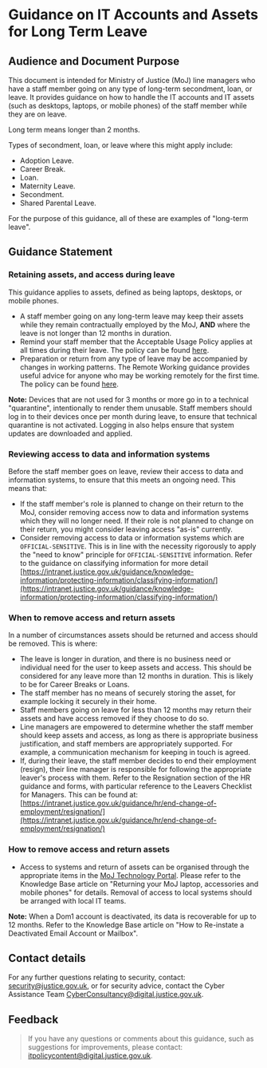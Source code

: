 # Guidance on IT Accounts and Assets for Long Term Leave

## Audience and Document Purpose

This document is intended for Ministry of Justice \(MoJ\) line managers who have a staff member going on any type of long-term secondment, loan, or leave. It provides guidance on how to handle the IT accounts and IT assets \(such as desktops, laptops, or mobile phones\) of the staff member while they are on leave.

Long term means longer than 2 months.

Types of secondment, loan, or leave where this might apply include:

-   Adoption Leave.
-   Career Break.
-   Loan.
-   Maternity Leave.
-   Secondment.
-   Shared Parental Leave.

For the purpose of this guidance, all of these are examples of "long-term leave".

## Guidance Statement

### Retaining assets, and access during leave

This guidance applies to assets, defined as being laptops, desktops, or mobile phones.

-   A staff member going on any long-term leave may keep their assets while they remain contractually employed by the MoJ, **AND** where the leave is not longer than 12 months in duration.
-   Remind your staff member that the Acceptable Usage Policy applies at all times during their leave. The policy can be found [here](acceptable-use.md).
-   Preparation or return from any type of leave may be accompanied by changes in working patterns. The Remote Working guidance provides useful advice for anyone who may be working remotely for the first time. The policy can be found [here](remote-working.md).

**Note:** Devices that are not used for 3 months or more go in to a technical "quarantine", intentionally to render them unusable. Staff members should log in to their devices once per month during leave, to ensure that technical quarantine is not activated. Logging in also helps ensure that system updates are downloaded and applied.

### Reviewing access to data and information systems

Before the staff member goes on leave, review their access to data and information systems, to ensure that this meets an ongoing need. This means that:

-   If the staff member's role is planned to change on their return to the MoJ, consider removing access now to data and information systems which they will no longer need. If their role is not planned to change on their return, you might consider leaving access "as-is" currently.
-   Consider removing access to data or information systems which are `OFFICIAL-SENSITIVE`. This is in line with the necessity rigorously to apply the "need to know" principle for `OFFICIAL-SENSITIVE` information. Refer to the guidance on classifying information for more detail [https://intranet.justice.gov.uk/guidance/knowledge-information/protecting-information/classifying-information/](https://intranet.justice.gov.uk/guidance/knowledge-information/protecting-information/classifying-information/)

### When to remove access and return assets

In a number of circumstances assets should be returned and access should be removed. This is where:

-   The leave is longer in duration, and there is no business need or individual need for the user to keep assets and access. This should be considered for any leave more than 12 months in duration. This is likely to be for Career Breaks or Loans.
-   The staff member has no means of securely storing the asset, for example locking it securely in their home.
-   Staff members going on leave for less than 12 months may return their assets and have access removed if they choose to do so.
-   Line managers are empowered to determine whether the staff member should keep assets and access, as long as there is appropriate business justification, and staff members are appropriately supported. For example, a communication mechanism for keeping in touch is agreed.
-   If, during their leave, the staff member decides to end their employment \(resign\), their line manager is responsible for following the appropriate leaver's process with them. Refer to the Resignation section of the HR guidance and forms, with particular reference to the Leavers Checklist for Managers. This can be found at: [https://intranet.justice.gov.uk/guidance/hr/end-change-of-employment/resignation/](https://intranet.justice.gov.uk/guidance/hr/end-change-of-employment/resignation/)

### How to remove access and return assets

-   Access to systems and return of assets can be organised through the appropriate items in the [MoJ Technology Portal](https://mojprod.service-now.com/moj_sp). Please refer to the Knowledge Base article on "Returning your MoJ laptop, accessories and mobile phones" for details. Removal of access to local systems should be arranged with local IT teams.

**Note:** When a Dom1 account is deactivated, its data is recoverable for up to 12 months. Refer to the Knowledge Base article on "How to Re-instate a Deactivated Email Account or Mailbox".

## Contact details

For any further questions relating to security, contact: [security@justice.gov.uk](mailto:security@justice.gov.uk), or for security advice, contact the Cyber Assistance Team [CyberConsultancy@digital.justice.gov.uk](mailto:CyberConsultancy@digital.justice.gov.uk).

## Feedback

> If you have any questions or comments about this guidance, such as suggestions for improvements, please contact: [itpolicycontent@digital.justice.gov.uk](mailto:itpolicycontent@digital.justice.gov.uk).

